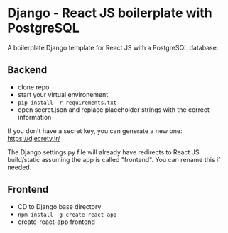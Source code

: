 # Django - React JS boilerplate with PostgreSQL
A boilerplate Django template for React JS with a PostgreSQL database.

## Backend

* clone repo
* start your virtual environement
* `pip install -r requirements.txt`
* open secret.json and replace placeholder strings with the correct information

If you don't have a secret key, you can generate a new one:
https://djecrety.ir/

The Django settings.py file will already have redirects to React JS build/static assuming the app is called "frontend". You can rename this if needed. 



## Frontend

* CD to Django base directory
* `npm install -g create-react-app`
* create-react-app frontend
